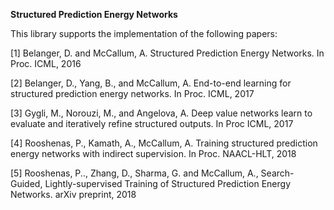 **Structured Prediction Energy Networks**

This library supports the implementation of the following papers:

[1] Belanger, D. and McCallum, A. Structured Prediction Energy Networks. In Proc. ICML, 2016

[2] Belanger, D., Yang, B., and McCallum, A. End-to-end learning for structured prediction energy networks. In Proc. ICML, 2017

[3] Gygli, M., Norouzi, M., and Angelova, A. Deep value networks learn to evaluate and iteratively refine structured outputs. In Proc ICML, 2017

[4] Rooshenas, P., Kamath, A., McCallum, A. Training structured prediction energy networks with indirect supervision. In Proc. NAACL-HLT, 2018

[5] Rooshenas, P.., Zhang, D., Sharma, G. and McCallum, A., Search-Guided, Lightly-supervised Training of Structured Prediction Energy Networks. arXiv preprint, 2018

